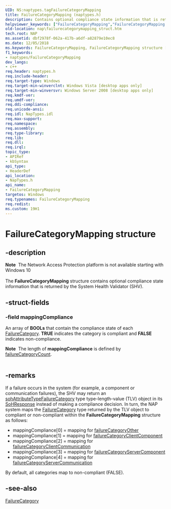 ```yaml
---
UID: NS:naptypes.tagFailureCategoryMapping
title: FailureCategoryMapping (naptypes.h)
description: Contains optional compliance state information that is returned by the System Health Validator (SHV).helpviewer_keywords: ["FailureCategoryMapping","FailureCategoryMapping structure [NAP]","nap.failurecategorymapping_struct","naptypes/FailureCategoryMapping"]
old-location: nap\failurecategorymapping_struct.htm
tech.root: NAP
ms.assetid: dbf2978f-062a-417b-a6df-a82879e10ec8
ms.date: 12/05/2018
ms.keywords: FailureCategoryMapping, FailureCategoryMapping structure [NAP], nap.failurecategorymapping_struct, naptypes/FailureCategoryMapping
f1_keywords:
- naptypes/FailureCategoryMapping
dev_langs:
- c++
req.header: naptypes.h
req.include-header: 
req.target-type: Windows
req.target-min-winverclnt: Windows Vista [desktop apps only]
req.target-min-winversvr: Windows Server 2008 [desktop apps only]
req.kmdf-ver: 
req.umdf-ver: 
req.ddi-compliance: 
req.unicode-ansi: 
req.idl: NapTypes.idl
req.max-support: 
req.namespace: 
req.assembly: 
req.type-library: 
req.lib: 
req.dll: 
req.irql: 
topic_type:
- APIRef
- kbSyntax
api_type:
- HeaderDef
api_location:
- NapTypes.h
api_name:
- FailureCategoryMapping
targetos: Windows
req.typenames: FailureCategoryMapping
req.redist: 
ms.custom: 19H1
---
```


# FailureCategoryMapping structure


## -description


<div class="alert"><b>Note</b>  The Network Access Protection platform is not available starting with Windows 10</div><div> </div>The <b>FailureCategoryMapping</b> structure contains optional compliance state information that is returned by the System Health Validator (SHV).


## -struct-fields




### -field mappingCompliance

An array of        <b>BOOLs</b> that contain the compliance state of each <a href="https://docs.microsoft.com/windows/desktop/api/naptypes/ne-naptypes-failurecategory">FailureCategory</a>.  <b>TRUE</b> indicates the category is compliant and <b>FALSE</b> indicates non-compliance. 

<div class="alert"><b>Note</b>  The length of <b>mappingCompliance</b> is defined by <a href="https://docs.microsoft.com/windows/desktop/NAP/nap-type-constants">failureCategoryCount</a>.</div>
<div> </div>

## -remarks



If a failure occurs in the system (for example, a component or communication failures), the SHV may return
   an <a href="https://docs.microsoft.com/windows/desktop/NAP/sohattributetype-enum">sohAttributeTypeFailureCategory</a> type type-length-value (TLV) object in its <a href="https://docs.microsoft.com/windows/desktop/api/naptypes/ns-naptypes-soh">SoHResponse</a> instead
   of making a compliance decision. In turn, the NAP system maps the <a href="https://docs.microsoft.com/windows/desktop/api/naptypes/ne-naptypes-failurecategory">FailureCategory</a> type returned by the TLV object to compliant or non-compliant within the <b>FailureCategoryMapping</b> structure as follows:

<ul>
<li>mappingCompliance[0] = mapping for <a href="https://docs.microsoft.com/windows/desktop/api/naptypes/ne-naptypes-failurecategory">failureCategoryOther</a>
</li>
<li>mappingCompliance[1] = mapping for <a href="https://docs.microsoft.com/windows/desktop/api/naptypes/ne-naptypes-failurecategory">failureCategoryClientComponent</a>
</li>
<li>mappingCompliance[2] = mapping for <a href="https://docs.microsoft.com/windows/desktop/api/naptypes/ne-naptypes-failurecategory">failureCategoryClientCommunication</a>
</li>
<li>mappingCompliance[3] = mapping for <a href="https://docs.microsoft.com/windows/desktop/api/naptypes/ne-naptypes-failurecategory">failureCategoryServerComponent</a>
</li>
<li>mappingCompliance[4] = mapping for <a href="https://docs.microsoft.com/windows/desktop/api/naptypes/ne-naptypes-failurecategory">failureCategoryServerCommunication</a>
</li>
</ul>
By default, all categories map to non-compliant (FALSE).




## -see-also




<a href="https://docs.microsoft.com/windows/desktop/api/naptypes/ne-naptypes-failurecategory">FailureCategory</a>
 

 

